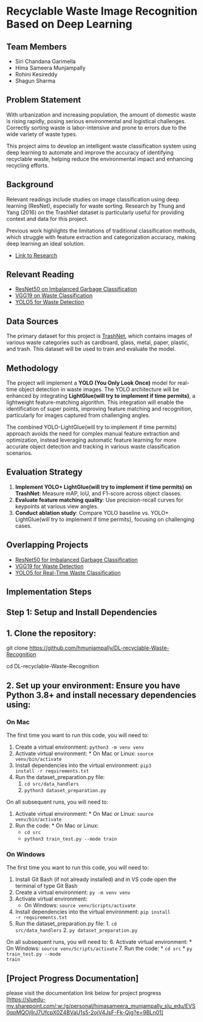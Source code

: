 # Recyclable Waste Image Recognition Based on Deep Learning

## Team Members
- Siri Chandana Garimella
- Hima Sameera Munjampally
- Rohini Kesireddy
- Shagun Sharma

## Problem Statement
With urbanization and increasing population, the amount of domestic waste is rising rapidly, posing serious environmental and logistical challenges. Correctly sorting waste is labor-intensive and prone to errors due to the wide variety of waste types. 

This project aims to develop an intelligent waste classification system using deep learning to automate and improve the accuracy of identifying recyclable waste, helping reduce the environmental impact and enhancing recycling efforts.

## Background
Relevant readings include studies on image classification using deep learning (ResNet), especially for waste sorting. Research by Thung and Yang (2016) on the TrashNet dataset is particularly useful for providing context and data for this project. 

Previous work highlights the limitations of traditional classification methods, which struggle with feature extraction and categorization accuracy, making deep learning an ideal solution.

- [Link to Research](https://www.sciencedirect.com/science/article/abs/pii/S0921344921002457)

## Relevant Reading
- [ResNet50 on Imbalanced Garbage Classification](https://www.kaggle.com/code/farzadnekouei/imbalanced-garbage-classification-resnet50)
- [VGG19 on Waste Classification](https://ieeexplore.ieee.org/document/9499291/references#references)
- [YOLO5 for Waste Detection](https://www.sciencedirect.com/science/article/abs/pii/S095965262301716X)

## Data Sources
The primary dataset for this project is [TrashNet](https://www.kaggle.com/datasets/feyzazkefe/trashnet), which contains images of various waste categories such as cardboard, glass, metal, paper, plastic, and trash. This dataset will be used to train and evaluate the model.

## Methodology
The project will implement a **YOLO (You Only Look Once)** model for real-time object detection in waste images. The YOLO architecture will be enhanced by integrating **LightGlue(will try to implement if time permits)**, a lightweight feature-matching algorithm. This integration will enable the identification of super points, improving feature matching and recognition, particularly for images captured from challenging angles.

The combined YOLO-LightGlue(will try to implement if time permits) approach avoids the need for complex manual feature extraction and optimization, instead leveraging automatic feature learning for more accurate object detection and tracking in various waste classification scenarios.

## Evaluation Strategy
1. **Implement YOLO+ LightGlue(will try to implement if time permits) on TrashNet**: Measure mAP, IoU, and F1-score across object classes.
2. **Evaluate feature matching quality**: Use precision-recall curves for keypoints at various view angles.
3. **Conduct ablation study**: Compare YOLO baseline vs. YOLO+ LightGlue(will try to implement if time permits), focusing on challenging cases.

## Overlapping Projects
- [ResNet50 for Imbalanced Garbage Classification](https://www.kaggle.com/code/farzadnekouei/imbalanced-garbage-classification-resnet50)
- [VGG19 for Waste Detection](https://ieeexplore.ieee.org/document/9499291/references#references)
- [YOLO5 for Real-Time Waste Classification](https://www.sciencedirect.com/science/article/abs/pii/S095965262301716X)
  
## Implementation Steps
## Step 1: Setup and Install Dependencies
## 1. Clone the repository:
  
  git clone https://github.com/hmunjampally/DL-recyclable-Waste-Recognition
  
  cd DL-recyclable-Waste-Recognition

## 2. Set up your environment: Ensure you have Python 3.8+ and install necessary dependencies using:

  ### On Mac
  The first time you want to run this code, you will need to:
  1. Create a virtual environment: <code>python3 -m venv venv</code>
  2. Activate virtual environment: 
    * On Mac or Linux: <code>source venv/bin/activate</code>
  3. Install dependencies into the virtual environment: <code>pip3 install -r requirements.txt</code>
  4. Run the dataset_preparation.py file:
     1. <code>cd src/data_handlers</code>
     2. <code>python3 dataset_preparation.py</code>

  On all subsequent runs, you will need to:
  1. Activate virtual environment: 
    * On Mac or Linux: <code>source venv/bin/activate</code>
  2. Run the code:
    * On Mac or Linux: 
      * <code>cd src</code>
      * <code>python3 train_test.py --mode train</code>

  ### On Windows
  The first time you want to run this code, you will need to:
  1. Install Git Bash (if not already installed) and in VS code open the terminal of type Git Bash
  2. Create a virtual environment: <code>py -m venv venv</code>
  3. Activate virtual environment: 
      * On Windows: <code>source venv/Scripts/activate</code>
  4. Install dependencies into the virtual environment: <code>pip install -r requirements.txt</code>
  5.  Run the dataset_preparation.py file:
     1.  <code>cd src/data_handlers</code>
     2.  <code>py dataset_preparation.py</code>

  On all subsequent runs, you will need to:
  6. Activate virtual environment: 
    * On Windows: <code>source venv/Scripts/activate</code>
  7. Run the code:
      * <code>cd src</code>
      * <code>py train_test.py --mode train</code>

## [Project Progress Documentation]

please visit the documentation link below for project progress
[https://sluedu-my.sharepoint.com/:w:/g/personal/himasameera_munjampally_slu_edu/EVS0qpMQOjlIrJ7UfcpX0Z4BVaU1s5-2ojV4JsF-Fk-Qjg?e=9BLn01]
